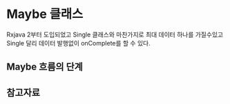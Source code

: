 # Maybe 클래스 
Rxjava 2부터 도입되었고 Single 클래스와 마찬가지로 최대 데이터 하나를 가질수있고 Single 달리 데이터 발행없이 onComplete를 할 수 있다. 

## Maybe 흐름의 단계  

## 참고자료
